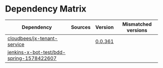 # Dependency Matrix

Dependency | Sources | Version | Mismatched versions
---------- | ------- | ------- | -------------------
[cloudbees/jx-tenant-service](https://github.com/cloudbees/jx-tenant-service) |  | [0.0.361](https://github.com/cloudbees/jx-tenant-service/releases/tag/v0.0.361) | 
[jenkins-x-bot-test/bdd-spring-1578422607](https://github.com/jenkins-x-bot-test/bdd-spring-1578422607.git) |  | []() | 
